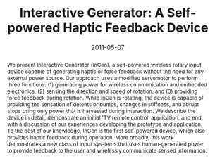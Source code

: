 ---
abstract: |-
  We present Interactive Generator (InGen), a self-powered wireless rotary input device capable of generating haptic or force feedback without the need for any external power source. Our approach uses a modified servomotor to perform three functions: (1) generating power for wireless communication and embedded electronics, (2) sensing the direction and speed of rotation, and (3) providing force feedback during rotation. While InGen is rotating, the device is capable of providing the sensation of detents or bumps, changes in stiffness, and abrupt stops using only power that is harvested during interaction. We describe the device in detail, demonstrate an initial 'TV remote control' application, and end with a discussion of our experiences developing the prototype and application. To the best of our knowledge, InGen is the first self-powered device, which also provides haptic feedback during operation. More broadly, this work demonstrates a new class of input sys-tems that uses human-generated power to provide feedback to the user and wirelessly communicate sensed information.
authors:
- badshah
- gupta
- cohn
- Nicolas Villar
- Steve Hodges
- patel
award: 'Best Paper Award'
bibtex: |-
  @inproceedings{Badshah:2011:IGS:1978942.1979240,
   author = {Badshah, Akash and Gupta, Sidhant and Cohn, Gabe and Villar, Nicolas and Hodges, Steve and Patel, Shwetak N.},
   title = {Interactive Generator: A Self-powered Haptic Feedback Device},
   booktitle = {Proceedings of the SIGCHI Conference on Human Factors in Computing Systems},
   series = {CHI '11},
   year = {2011},
   isbn = {978-1-4503-0228-9},
   location = {Vancouver, BC, Canada},
   pages = {2051--2054},
   numpages = {4},
   url = {http://doi.acm.org/10.1145/1978942.1979240},
   doi = {10.1145/1978942.1979240},
   acmid = {1979240},
   publisher = {ACM},
   address = {New York, NY, USA},
   keywords = {force feedback, haptics, human-powered, remote control, self-powered, tactile feedback, user interface device},
  }
caption: ''
citation: |-
  Akash Badshah, Sidhant Gupta, Gabe Cohn, Nicolas Villar, Steve Hodges, and Shwetak N. Patel. 2011. Interactive generator: a self-powered haptic feedback device.  In Proceedings of the SIGCHI Conference on Human Factors in Computing Systems (CHI '11). ACM, New York, NY, USA,  2051-2054. DOI=http://dx.doi.org/10.1145/1978942.1979240
conference: Conference on Human Factors in Computing Systems (CHI), 2011
date: '2011-05-07'
image: ''
pdf: /pdfs/interactive-generator.pdf
thumbnail: ''
title: 'Interactive Generator: A Self-powered Haptic Feedback Device'
video: ''
video_embed: ''
---
